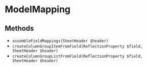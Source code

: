 # ModelMapping

## Methods

- `assembleFieldMappings(SheetHeader $header)`
- `createColumnGroupItemFromField(ReflectionProperty $field, SheetHeader $header)`
- `createColumnGroupListFromField(ReflectionProperty $field, SheetHeader $header)`
